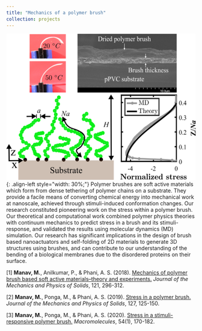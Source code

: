 ```yaml
---
title: "Mechanics of a polymer brush"
collection: projects
---
```


![styled-image](/images/polymer_brush.png "Polymer brush"){: .align-left style="width: 30%;"} Polymer brushes are soft active materials which form from dense tethering of polymer chains on a substrate. They provide a facile means of converting chemical energy into mechanical work at nanoscale, achieved through  stimuli-induced conformation changes. Our research constituted pioneering work on the stress within a polymer brush. Our theoretical and computational work combined polymer physics theories with continuum mechanics to predict stress in a brush and its stimuli-response, and validated the results
using molecular dynamics (MD) simulation. Our research has significant implications in the design of brush based nanoactuators and self-folding of 2D materials to generate 3D structures using brushes, and can contribute to our understanding of the bending of a biological membranes due to the disordered proteins on their surface.  
  
[1] **Manav, M.**, Anilkumar, P., & Phani, A. S. (2018). <u><a href="https://www.sciencedirect.com/science/article/pii/S0022509618303934?casa_token=mnkmtqiYroAAAAAA:L5i5tG7Qj6ACldHQukw0P4lUVS6PtjLUzybOlmd2lFTgRGt-7fOmfBVOe516aJa50ShWoL3fFw">Mechanics of polymer brush based soft active materials–theory and experiments</a>.</u> *Journal of the Mechanics and Physics of Solids*, 121, 296-312.  
  
[2] **Manav, M.**, Ponga, M., & Phani, A. S. (2019). <u><a href="https://www.sciencedirect.com/science/article/pii/S0022509618309839?casa_token=ZNmRKdRnZc8AAAAA:L6Z_Qy7x87A-IrxIXJUvE3vuT6RuucK0BeHYo1r0T4ZwO0DYn0XeI-uEZ67U-qLkOwFXeQQF5A">Stress in a polymer brush</a>.</u> *Journal of the Mechanics and Physics of Solids*, 127, 125-150.  
  
[3] **Manav, M.**, Ponga, M., & Phani, A. S. (2020). <u><a href="https://pubs.acs.org/doi/full/10.1021/acs.macromol.0c01783?casa_token=S45E7ZG4ek0AAAAA%3AMIk7IHaP6GSmO_boJlmK8vbOjEosAEWVURFLAnziCPhlXLv8yVNajLaMWh5AZVOf_jwxBkFdIdssNFE">Stress in a stimuli-responsive polymer brush</a>.</u> *Macromolecules*, 54(1), 170-182.